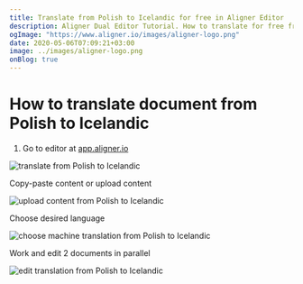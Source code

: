 ```yaml
---
title: Translate from Polish to Icelandic for free in Aligner Editor
description: Aligner Dual Editor Tutorial. How to translate for free from Polish to Icelandic. Aligner is multilingual document management platform. 
ogImage: "https://www.aligner.io/images/aligner-logo.png"
date: 2020-05-06T07:09:21+03:00
image: ../images/aligner-logo.png
onBlog: true
---
```


# How to translate document from Polish to Icelandic

1. Go to editor at [app.aligner.io](https://app.aligner.io "Aligner App web page")

![translate from Polish to Icelandic](../aligner-blank-editor.png "translate from Polish to Icelandic")

Copy-paste content or upload content

![upload content from Polish to Icelandic](../aligner-uploaded-document.png "upload content from Polish to Icelandic")

Choose desired language

![choose machine translation from Polish to Icelandic](../aligner-language-dropdown.png "choose machine translation from Polish to Icelandic")

Work and edit 2 documents in parallel

![edit translation from Polish to Icelandic](../aligner-double-sitded-editor.png "edit translation from Polish to Icelandic")

